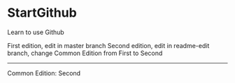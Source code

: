 # StartGithub
Learn to use Github

First edition, edit in master branch
Second edition, edit in readme-edit branch, change Common Edition from First to Second

-------------------------------------------
Common Edition:
Second
